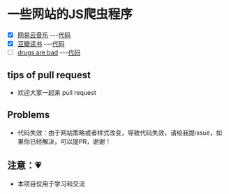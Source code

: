 # 一些网站的JS爬虫程序

- [x] [网易云音乐](https://music.163.com/) ---[代码](/NeteaseCloudMusic)
- [x] [豆瓣读书](https://book.douban.com/) ---[代码](/douban)
- [ ] [drugs are bad](http://www.net-force.nl/challenge/level108/index.html) ---[代码](/Drugs%20are%20bad)

## tips of pull request 

- 欢迎大家一起来 pull request 

## Problems

- 代码失效：由于网站策略或者样式改变，导致代码失效，请给我提issue，如果你已经解决，可以提PR，谢谢！

## 注意：💗
- 本项目仅用于学习和交流